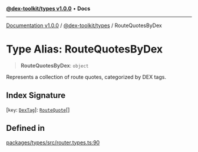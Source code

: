 [**@dex-toolkit/types v1.0.0**](../README.md) • **Docs**

***

[Documentation v1.0.0](../../../packages.md) / [@dex-toolkit/types](../README.md) / RouteQuotesByDex

# Type Alias: RouteQuotesByDex

> **RouteQuotesByDex**: `object`

Represents a collection of route quotes, categorized by DEX tags.

## Index Signature

 \[`key`: [`DexTag`](DexTag.md)\]: [`RouteQuote`](RouteQuote.md)[]

## Defined in

[packages/types/src/router.types.ts:90](https://github.com/niZmosis/dex-toolkit/blob/3d8b41b44787b30fbea5de3ab4737662ffb61bc8/packages/types/src/router.types.ts#L90)
